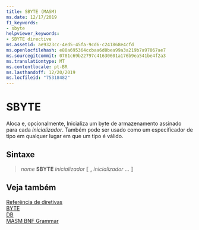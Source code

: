 ```yaml
---
title: SBYTE (MASM)
ms.date: 12/17/2019
f1_keywords:
- sbyte
helpviewer_keywords:
- SBYTE directive
ms.assetid: ae9323cc-4ed5-45fa-9cd6-c241868e4cfd
ms.openlocfilehash: e80a695364ccbaa6d0bea99a3a219b7a97067ae7
ms.sourcegitcommit: 0781c69b22797c41630601a176b9ea541be4f2a3
ms.translationtype: MT
ms.contentlocale: pt-BR
ms.lasthandoff: 12/20/2019
ms.locfileid: "75318482"
---
```

# <a name="sbyte"></a>SBYTE

Aloca e, opcionalmente, Inicializa um byte de armazenamento assinado para cada *inicializador*. Também pode ser usado como um especificador de tipo em qualquer lugar em que um tipo é válido.

## <a name="syntax"></a>Sintaxe

> *nome*  **SBYTE** *inicializador* ⟦ __,__ *inicializador* ... ⟧

## <a name="see-also"></a>Veja também

[Referência de diretivas](directives-reference.md)\
[BYTE](byte-masm.md)\
[DB](db.md)\
[MASM BNF Grammar](masm-bnf-grammar.md)
